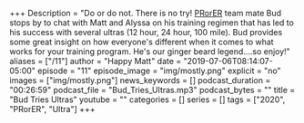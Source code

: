 +++
Description = "Do or do not. There is no try! [PRorER](https://pr-or-er.com/) team mate Bud stops by to chat with Matt and Alyssa on his training regimen that has led to his success with several ultras (12 hour, 24 hour, 100 mile). Bud provides some great insight on how everyone's different when it comes to what works for your training program. He's our ginger beard legend....so enjoy!"
aliases = ["/11"]
author = "Happy Matt"
date = "2019-07-06T08:14:07-05:00"
episode = "11"
episode_image = "img/mostly.png"
explicit = "no"
images = ["img/mostly.png"]
news_keywords = []
podcast_duration = "00:26:59"
podcast_file = "Bud_Tries_Ultras.mp3"
podcast_bytes = ""
title = "Bud Tries Ultras"
youtube = ""
categories = []
series = []
tags = ["2020", "PRorER", "Ultra"]
+++
